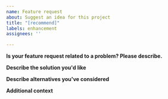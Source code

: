 ```yaml
---
name: Feature request
about: Suggest an idea for this project
title: "[recommend]"
labels: enhancement
assignees: ''

---
```


<!--
为避免冗余功能以及重复功能，提问前请确认

你确定当前项目中没有此类型功能
你确定此功能可实现，并在Google上获取了部分信息
你确定issue的title按照格式如下：[recommend]：description
-->

**Is your feature request related to a problem? Please describe.**
 <!-- 描述一下你为什么要实现此功能 -->

**Describe the solution you'd like**
<!-- 描述一下你所认为此功能需要达到的目标 -->

**Describe alternatives you've considered**
<!-- 描述一下你认为此功能可以被实现的方法. -->

**Additional context**
<!-- 你想要添加的任何其他信息 -->
